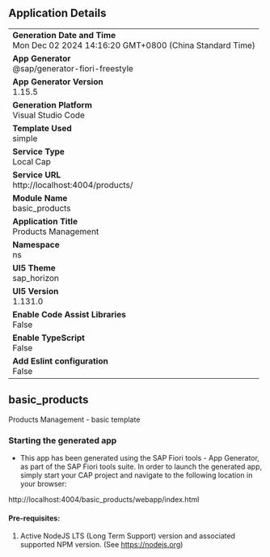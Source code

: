 ## Application Details
|               |
| ------------- |
|**Generation Date and Time**<br>Mon Dec 02 2024 14:16:20 GMT+0800 (China Standard Time)|
|**App Generator**<br>@sap/generator-fiori-freestyle|
|**App Generator Version**<br>1.15.5|
|**Generation Platform**<br>Visual Studio Code|
|**Template Used**<br>simple|
|**Service Type**<br>Local Cap|
|**Service URL**<br>http://localhost:4004/products/|
|**Module Name**<br>basic_products|
|**Application Title**<br>Products Management|
|**Namespace**<br>ns|
|**UI5 Theme**<br>sap_horizon|
|**UI5 Version**<br>1.131.0|
|**Enable Code Assist Libraries**<br>False|
|**Enable TypeScript**<br>False|
|**Add Eslint configuration**<br>False|

## basic_products

Products Management - basic template

### Starting the generated app

-   This app has been generated using the SAP Fiori tools - App Generator, as part of the SAP Fiori tools suite.  In order to launch the generated app, simply start your CAP project and navigate to the following location in your browser:

http://localhost:4004/basic_products/webapp/index.html

#### Pre-requisites:

1. Active NodeJS LTS (Long Term Support) version and associated supported NPM version.  (See https://nodejs.org)


